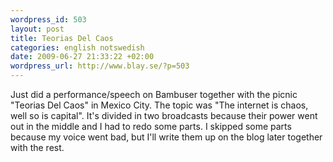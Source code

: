 ```yaml
--- 
wordpress_id: 503 
layout: post
title: Teorias Del Caos 
categories: english notswedish
date: 2009-06-27 21:33:22 +02:00 
wordpress_url: http://www.blay.se/?p=503 
---
```


Just did a performance/speech on Bambuser together with the picnic "Teorias Del Caos" in Mexico City. The topic was "The internet is chaos, well so is capital". It's divided in two broadcasts because their power went out in the middle and I had to redo some parts. I skipped some parts because my voice went bad, but I'll write them up on the blog later together with the rest. 